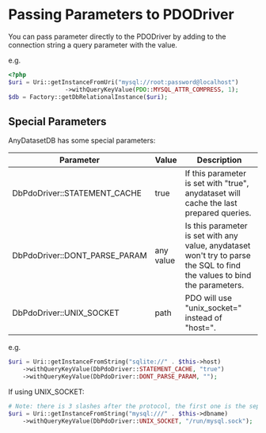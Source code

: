 # Passing Parameters to PDODriver

You can pass parameter directly to the PDODriver by adding to the connection string a query parameter with the value.

e.g.

```php
<?php
$uri = Uri::getInstanceFromUri("mysql://root:password@localhost")
                ->withQueryKeyValue(PDO::MYSQL_ATTR_COMPRESS, 1);
$db = Factory::getDbRelationalInstance($uri);
 ```

## Special Parameters

AnyDatasetDB has some special parameters:

| Parameter                      | Value     | Description                                                                                                               |
|--------------------------------|-----------|---------------------------------------------------------------------------------------------------------------------------|
| DbPdoDriver::STATEMENT_CACHE   | true      | If this parameter is set with "true", anydataset will cache the last prepared queries.                                    |
| DbPdoDriver::DONT_PARSE_PARAM  | any value | Is this parameter is set with any value, anydataset won't try to parse the SQL to find the values to bind the parameters. |
| DbPdoDriver::UNIX_SOCKET       | path      | PDO will use "unix_socket=" instead of "host=".                                                                           |
e.g.

```php
$uri = Uri::getInstanceFromString("sqlite://" . $this->host)
    ->withQueryKeyValue(DbPdoDriver::STATEMENT_CACHE, "true")
    ->withQueryKeyValue(DbPdoDriver::DONT_PARSE_PARAM, "");
```

If using UNIX_SOCKET:

```php
# Note: there is 3 slashes after the protocol, the first one is the separator between the protocol and the host
$uri = Uri::getInstanceFromString("mysql:///" . $this->dbname)
    ->withQueryKeyValue(DbPdoDriver::UNIX_SOCKET, "/run/mysql.sock");
```
